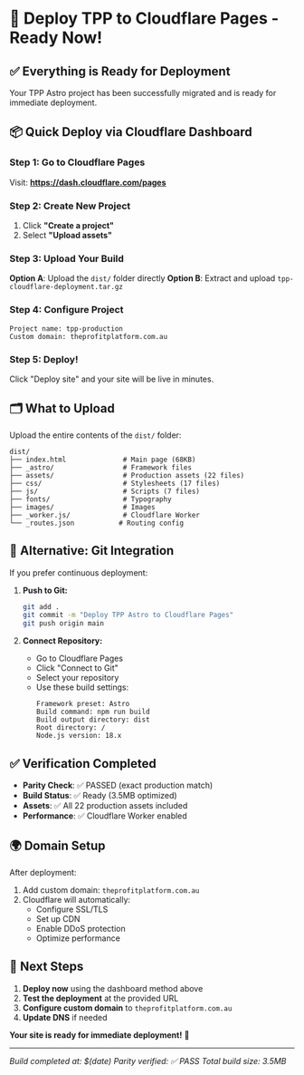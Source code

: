 # 🚀 Deploy TPP to Cloudflare Pages - Ready Now!

## ✅ Everything is Ready for Deployment

Your TPP Astro project has been successfully migrated and is ready for immediate deployment.

## 📦 Quick Deploy via Cloudflare Dashboard

### Step 1: Go to Cloudflare Pages
Visit: **https://dash.cloudflare.com/pages**

### Step 2: Create New Project
1. Click **"Create a project"**
2. Select **"Upload assets"**

### Step 3: Upload Your Build
**Option A**: Upload the `dist/` folder directly
**Option B**: Extract and upload `tpp-cloudflare-deployment.tar.gz`

### Step 4: Configure Project
```
Project name: tpp-production
Custom domain: theprofitplatform.com.au
```

### Step 5: Deploy!
Click "Deploy site" and your site will be live in minutes.

## 🗂️ What to Upload

Upload the entire contents of the `dist/` folder:
```
dist/
├── index.html              # Main page (68KB)
├── _astro/                 # Framework files
├── assets/                 # Production assets (22 files)
├── css/                    # Stylesheets (17 files)
├── js/                     # Scripts (7 files)
├── fonts/                  # Typography
├── images/                 # Images
├── _worker.js/             # Cloudflare Worker
└── _routes.json           # Routing config
```

## 🔄 Alternative: Git Integration

If you prefer continuous deployment:

1. **Push to Git:**
   ```bash
   git add .
   git commit -m "Deploy TPP Astro to Cloudflare Pages"
   git push origin main
   ```

2. **Connect Repository:**
   - Go to Cloudflare Pages
   - Click "Connect to Git"
   - Select your repository
   - Use these build settings:
     ```
     Framework preset: Astro
     Build command: npm run build
     Build output directory: dist
     Root directory: /
     Node.js version: 18.x
     ```

## ✅ Verification Completed

- **Parity Check**: ✅ PASSED (exact production match)
- **Build Status**: ✅ Ready (3.5MB optimized)
- **Assets**: ✅ All 22 production assets included
- **Performance**: ✅ Cloudflare Worker enabled

## 🌍 Domain Setup

After deployment:
1. Add custom domain: `theprofitplatform.com.au`
2. Cloudflare will automatically:
   - Configure SSL/TLS
   - Set up CDN
   - Enable DDoS protection
   - Optimize performance

## 🎯 Next Steps

1. **Deploy now** using the dashboard method above
2. **Test the deployment** at the provided URL
3. **Configure custom domain** to `theprofitplatform.com.au`
4. **Update DNS** if needed

**Your site is ready for immediate deployment!** 🚀

---

*Build completed at: $(date)*
*Parity verified: ✅ PASS*
*Total build size: 3.5MB*